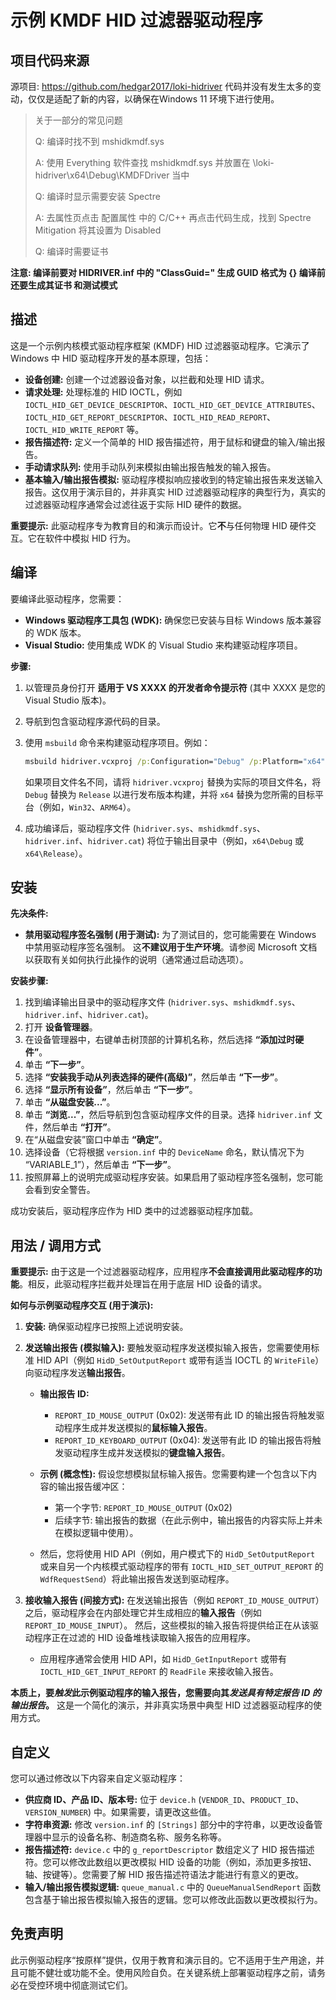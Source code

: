 # 示例 KMDF HID 过滤器驱动程序

## 项目代码来源
源项目: https://github.com/hedgar2017/loki-hidriver 代码并没有发生太多的变动，仅仅是适配了新的内容，以确保在Windows 11 环境下进行使用。

> 关于一部分的常见问题
>
> Q: 编译时找不到 mshidkmdf.sys
>
> A: 使用 Everything 软件查找 mshidkmdf.sys 并放置在 \loki-hidriver\x64\Debug\KMDFDriver 当中
>
> Q: 编译时显示需要安装 Spectre 
>
> A: 去属性页点击 配置属性 中的 C/C++ 再点击代码生成，找到 Spectre Mitigation 将其设置为 Disabled
>
> Q: 编译时需要证书

**注意: 编译前要对 HIDRIVER.inf 中的 "ClassGuid=" 生成 GUID 格式为 {}  编译前还要生成其证书 和测试模式**





## 描述

这是一个示例内核模式驱动程序框架 (KMDF) HID 过滤器驱动程序。它演示了 Windows 中 HID 驱动程序开发的基本原理，包括：

*   **设备创建:** 创建一个过滤器设备对象，以拦截和处理 HID 请求。
*   **请求处理:** 处理标准的 HID IOCTL，例如 `IOCTL_HID_GET_DEVICE_DESCRIPTOR`、`IOCTL_HID_GET_DEVICE_ATTRIBUTES`、`IOCTL_HID_GET_REPORT_DESCRIPTOR`、`IOCTL_HID_READ_REPORT`、`IOCTL_HID_WRITE_REPORT` 等。
*   **报告描述符:** 定义一个简单的 HID 报告描述符，用于鼠标和键盘的输入/输出报告。
*   **手动请求队列:** 使用手动队列来模拟由输出报告触发的输入报告。
*   **基本输入/输出报告模拟:** 驱动程序模拟响应接收到的特定输出报告来发送输入报告。这仅用于演示目的，并非真实 HID 过滤器驱动程序的典型行为，真实的过滤器驱动程序通常会过滤往返于实际 HID 硬件的数据。

**重要提示:** 此驱动程序专为教育目的和演示而设计。它**不**与任何物理 HID 硬件交互。它在软件中模拟 HID 行为。

## 编译

要编译此驱动程序，您需要：

*   **Windows 驱动程序工具包 (WDK):** 确保您已安装与目标 Windows 版本兼容的 WDK 版本。
*   **Visual Studio:** 使用集成 WDK 的 Visual Studio 来构建驱动程序项目。

**步骤:**

1. 以管理员身份打开 **适用于 VS XXXX 的开发者命令提示符** (其中 XXXX 是您的 Visual Studio 版本)。

2. 导航到包含驱动程序源代码的目录。

3. 使用 `msbuild` 命令来构建驱动程序项目。例如：

   ```cmd
   msbuild hidriver.vcxproj /p:Configuration="Debug" /p:Platform="x64"
   ```

   如果项目文件名不同，请将 `hidriver.vcxproj` 替换为实际的项目文件名，将 `Debug` 替换为 `Release` 以进行发布版本构建，并将 `x64` 替换为您所需的目标平台（例如，`Win32`、`ARM64`）。

4. 成功编译后，驱动程序文件 (`hidriver.sys`、`mshidkmdf.sys`、`hidriver.inf`、`hidriver.cat`) 将位于输出目录中（例如，`x64\Debug` 或 `x64\Release`）。

## 安装

**先决条件:**

*   **禁用驱动程序签名强制 (用于测试):**  为了测试目的，您可能需要在 Windows 中禁用驱动程序签名强制。 这**不建议用于生产环境**。请参阅 Microsoft 文档以获取有关如何执行此操作的说明（通常通过启动选项）。

**安装步骤:**

1.  找到编译输出目录中的驱动程序文件 (`hidriver.sys`、`mshidkmdf.sys`、`hidriver.inf`、`hidriver.cat`)。
2.  打开 **设备管理器**。
3.  在设备管理器中，右键单击树顶部的计算机名称，然后选择 **“添加过时硬件”**。
4.  单击 **“下一步”**。
5.  选择 **“安装我手动从列表选择的硬件(高级)”**，然后单击 **“下一步”**。
6.  选择 **“显示所有设备”**，然后单击 **“下一步”**。
7.  单击 **“从磁盘安装...”**。
8.  单击 **“浏览...”**，然后导航到包含驱动程序文件的目录。选择 `hidriver.inf` 文件，然后单击 **“打开”**。
9.  在“从磁盘安装”窗口中单击 **“确定”**。
10.  选择设备（它将根据 `version.inf` 中的 `DeviceName` 命名，默认情况下为 “VARIABLE_1”），然后单击 **“下一步”**。
11.  按照屏幕上的说明完成驱动程序安装。如果启用了驱动程序签名强制，您可能会看到安全警告。

成功安装后，驱动程序应作为 HID 类中的过滤器驱动程序加载。

## 用法 / 调用方式

**重要提示:** 由于这是一个过滤器驱动程序，应用程序**不会直接调用此驱动程序的功能**。相反，此驱动程序拦截并处理旨在用于底层 HID 设备的请求。

**如何与示例驱动程序交互 (用于演示):**

1.  **安装:** 确保驱动程序已按照上述说明安装。
2.  **发送输出报告 (模拟输入):**  要触发驱动程序发送模拟输入报告，您需要使用标准 HID API（例如 `HidD_SetOutputReport` 或带有适当 IOCTL 的 `WriteFile`）向驱动程序发送**输出报告**。

    *   **输出报告 ID:**
        *   `REPORT_ID_MOUSE_OUTPUT` (0x02): 发送带有此 ID 的输出报告将触发驱动程序生成并发送模拟的**鼠标输入报告**。
        *   `REPORT_ID_KEYBOARD_OUTPUT` (0x04): 发送带有此 ID 的输出报告将触发驱动程序生成并发送模拟的**键盘输入报告**。

    *   **示例 (概念性):**  假设您想模拟鼠标输入报告。您需要构建一个包含以下内容的输出报告缓冲区：
        *   第一个字节: `REPORT_ID_MOUSE_OUTPUT` (0x02)
        *   后续字节: 输出报告的数据（在此示例中，输出报告的内容实际上并未在模拟逻辑中使用）。

    *   然后，您将使用 HID API（例如，用户模式下的 `HidD_SetOutputReport` 或来自另一个内核模式驱动程序的带有 `IOCTL_HID_SET_OUTPUT_REPORT` 的 `WdfRequestSend`）将此输出报告发送到驱动程序。

3.  **接收输入报告 (间接方式):**  在发送输出报告（例如 `REPORT_ID_MOUSE_OUTPUT`）之后，驱动程序会在内部处理它并生成相应的**输入报告**（例如 `REPORT_ID_MOUSE_INPUT`）。 然后，这些模拟的输入报告将提供给正在从该驱动程序正在过滤的 HID 设备堆栈读取输入报告的应用程序。

    *   应用程序通常会使用 HID API，如 `HidD_GetInputReport` 或带有 `IOCTL_HID_GET_INPUT_REPORT` 的 `ReadFile` 来接收输入报告。

**本质上，要*触发*此示例驱动程序的输入报告，您需要向其*发送具有特定报告 ID 的输出报告*。** 这是一个简化的演示，并非真实场景中典型 HID 过滤器驱动程序的使用方式。

## 自定义

您可以通过修改以下内容来自定义驱动程序：

*   **供应商 ID、产品 ID、版本号:** 位于 `device.h` (`VENDOR_ID`、`PRODUCT_ID`、`VERSION_NUMBER`) 中。如果需要，请更改这些值。
*   **字符串资源:** 修改 `version.inf` 的 `[Strings]` 部分中的字符串，以更改设备管理器中显示的设备名称、制造商名称、服务名称等。
*   **报告描述符:** `device.c` 中的 `g_reportDescriptor` 数组定义了 HID 报告描述符。您可以修改此数组以更改模拟 HID 设备的功能（例如，添加更多按钮、轴、按键等）。您需要了解 HID 报告描述符语法才能进行有意义的更改。
*   **输入/输出报告模拟逻辑:** `queue_manual.c` 中的 `QueueManualSendReport` 函数包含基于输出报告模拟输入报告的逻辑。您可以修改此函数以更改模拟行为。

## 免责声明

此示例驱动程序“按原样”提供，仅用于教育和演示目的。它不适用于生产用途，并且可能不健壮或功能不全。使用风险自负。在关键系统上部署驱动程序之前，请务必在受控环境中彻底测试它们。
